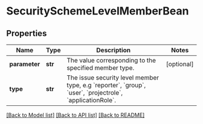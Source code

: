 # SecuritySchemeLevelMemberBean

## Properties
Name | Type | Description | Notes
------------ | ------------- | ------------- | -------------
**parameter** | **str** | The value corresponding to the specified member type. | [optional] 
**type** | **str** | The issue security level member type, e.g &#x60;reporter&#x60;, &#x60;group&#x60;, &#x60;user&#x60;, &#x60;projectrole&#x60;, &#x60;applicationRole&#x60;. | 

[[Back to Model list]](../README.md#documentation-for-models) [[Back to API list]](../README.md#documentation-for-api-endpoints) [[Back to README]](../README.md)

